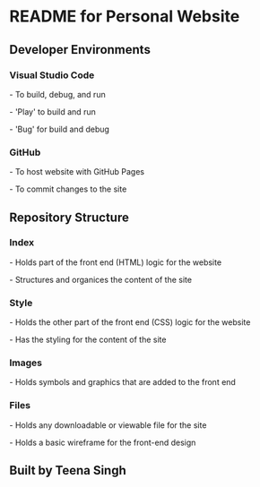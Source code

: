 <html>
<h1>README for Personal Website</h1>

<h2>Developer Environments</h2>
<h3>Visual Studio Code</h3>
<p>- To build, debug, and run</p>
<p>- 'Play' to build and run</p>
<p>- 'Bug' for build and debug</p>
<h3>GitHub</h3>
<p>- To host website with GitHub Pages</p>
<p>- To commit changes to the site </p>

<h2>Repository Structure</h2>
<h3>Index</h3>
<p>- Holds part of the front end (HTML) logic for the website </p>
<p>- Structures and organices the content of the site </p>
<h3>Style</h3>
<p>- Holds the other part of the front end (CSS) logic for the website</p>
<p>- Has the styling for the content of the site</p>
<h3>Images</h3>
<p>- Holds symbols and graphics that are added to the front end</p>
<h3>Files</h3>
<p>- Holds any downloadable or viewable file for the site </p>
<p>- Holds a basic wireframe for the front-end design </p>

<h2>Built by Teena Singh</h2>





  
</html>
